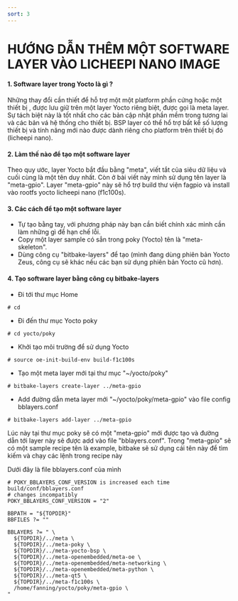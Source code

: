 ```yaml
---
sort: 3
---
```


# HƯỚNG DẪN THÊM MỘT SOFTWARE LAYER VÀO LICHEEPI NANO IMAGE


#### 1. Software layer trong Yocto là gì ?

Những thay đổi cần thiết để hỗ trợ một một platform phần cứng hoặc một thiết bị , được lưu giữ trên một
layer Yocto riêng biệt, được gọi là meta layer. Sự tách biệt này là tốt nhất cho các bản 
cập nhật phần mềm trong tương lai và các bản vá hệ thống cho thiết bị. BSP layer có thể hổ trợ bất kể số 
lượng thiết bị và tính năng mới nào được dành riêng cho platform trên thiết bị đó (licheepi nano).

#### 2. Làm thế nào để tạo một software layer

Theo quy ước, layer Yocto bắt đầu bằng "meta", viết tắt của siêu dữ liệu và cuối cùng là một tên duy nhất.
Còn ở bài viết này mình sử dụng tên layer là "meta-gpio". Layer "meta-gpio" này sẽ hổ trợ build thư viện 
fagpio và install vào rootfs yocto licheepi nano (f1c100s).

#### 3. Các cách để tạo một software layer
- Tự tạo bằng tay, với phương pháp này bạn cần biết chính xác mình cần làm những gì để hạn chế lỗi.
- Copy một layer sample có sẳn trong poky (Yocto) tên là "meta-skeleton".
- Dùng công cụ "bitbake-layers" để tạo (mình đang dùng phiên bản Yocto Zeus, công cụ sẽ khác nếu các bạn
sử dụng phiên bản Yocto cũ hơn).

#### 4. Tạo software layer bằng công cụ bitbake-layers
- Đi tới thư mục Home
```shell
# cd
```
- Đi đến thư mục Yocto poky
```shell
# cd yocto/poky
```


- Khởi tạo môi trường để sử dụng Yocto
```shell
# source oe-init-build-env build-f1c100s
```


- Tạo một meta layer mới tại thư mục "~/yocto/poky"
```shell
# bitbake-layers create-layer ../meta-gpio
```

- Add đường dẫn meta layer mới "~/yocto/poky/meta-gpio" vào file config bblayers.conf
```shell
# bitbake-layers add-layer ../meta-gpio
```

Lúc này tại thư mục poky sẽ có một "meta-gpio" mới được tạo và đường dẫn tới layer này sẽ được add vào 
file "bblayers.conf". Trong "meta-gpio" sẽ có một sample recipe tên là example, bitbake sẽ sử dụng cái 
tên này để tìm kiếm và chạy các lệnh trong recipe này




Dưới đây là file bblayers.conf của mình

```shell
# POKY_BBLAYERS_CONF_VERSION is increased each time build/conf/bblayers.conf
# changes incompatibly
POKY_BBLAYERS_CONF_VERSION = "2"

BBPATH = "${TOPDIR}"
BBFILES ?= ""

BBLAYERS ?= " \
  ${TOPDIR}/../meta \
  ${TOPDIR}/../meta-poky \
  ${TOPDIR}/../meta-yocto-bsp \
  ${TOPDIR}/../meta-openembedded/meta-oe \
  ${TOPDIR}/../meta-openembedded/meta-networking \
  ${TOPDIR}/../meta-openembedded/meta-python \
  ${TOPDIR}/../meta-qt5 \
  ${TOPDIR}/../meta-f1c100s \
  /home/fanning/yocto/poky/meta-gpio \
"
```




